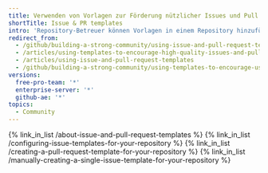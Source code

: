 ```yaml
---
title: Verwenden von Vorlagen zur Förderung nützlicher Issues und Pull Requests
shortTitle: Issue & PR templates
intro: 'Repository-Betreuer können Vorlagen in einem Repository hinzufügen, damit Mitarbeiter hochwertige Issues und Pull Requests erstellen können.'
redirect_from:
  - /github/building-a-strong-community/using-issue-and-pull-request-templates
  - /articles/using-templates-to-encourage-high-quality-issues-and-pull-requests-in-your-repository/
  - /articles/using-issue-and-pull-request-templates
  - /github/building-a-strong-community/using-templates-to-encourage-useful-issues-and-pull-requests
versions:
  free-pro-team: '*'
  enterprise-server: '*'
  github-ae: '*'
topics:
  - Community
---
```


{% link_in_list /about-issue-and-pull-request-templates %}
{% link_in_list /configuring-issue-templates-for-your-repository %}
{% link_in_list /creating-a-pull-request-template-for-your-repository %}
{% link_in_list /manually-creating-a-single-issue-template-for-your-repository %}
